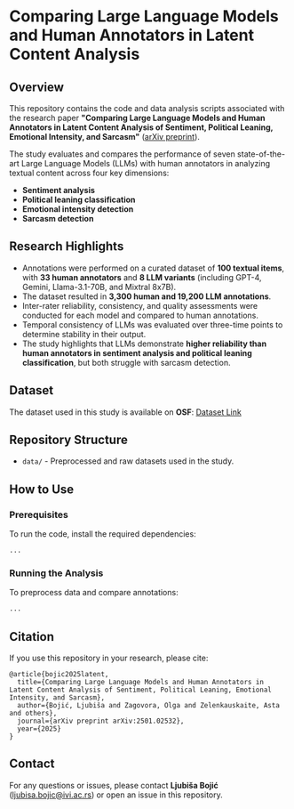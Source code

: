 # Comparing Large Language Models and Human Annotators in Latent Content Analysis

## Overview

This repository contains the code and data analysis scripts associated with the research paper **"Comparing Large Language Models and Human Annotators in Latent Content Analysis of Sentiment, Political Leaning, Emotional Intensity, and Sarcasm"** ([arXiv preprint](https://arxiv.org/abs/2501.02532)).

The study evaluates and compares the performance of seven state-of-the-art Large Language Models (LLMs) with human annotators in analyzing textual content across four key dimensions:

- **Sentiment analysis**
- **Political leaning classification**
- **Emotional intensity detection**
- **Sarcasm detection**

## Research Highlights

- Annotations were performed on a curated dataset of **100 textual items**, with **33 human annotators** and **8 LLM variants** (including GPT-4, Gemini, Llama-3.1-70B, and Mixtral 8x7B).
- The dataset resulted in **3,300 human and 19,200 LLM annotations**.
- Inter-rater reliability, consistency, and quality assessments were conducted for each model and compared to human annotations.
- Temporal consistency of LLMs was evaluated over three-time points to determine stability in their output.
- The study highlights that LLMs demonstrate **higher reliability than human annotators in sentiment analysis and political leaning classification**, but both struggle with sarcasm detection.

## Dataset

The dataset used in this study is available on **OSF**: [Dataset Link](https://osf.io/a43pj/?view_only=829339c653774ebb86123ca99b6551f5)

## Repository Structure

- `data/` - Preprocessed and raw datasets used in the study.

## How to Use

### Prerequisites

To run the code, install the required dependencies:

```bash
...
```

### Running the Analysis

To preprocess data and compare annotations:

```bash
...
```

## Citation

If you use this repository in your research, please cite:

```
@article{bojic2025latent,
  title={Comparing Large Language Models and Human Annotators in Latent Content Analysis of Sentiment, Political Leaning, Emotional Intensity, and Sarcasm},
  author={Bojić, Ljubiša and Zagovora, Olga and Zelenkauskaite, Asta and others},
  journal={arXiv preprint arXiv:2501.02532},
  year={2025}
}
```

## Contact

For any questions or issues, please contact **Ljubiša Bojić** ([ljubisa.bojic@ivi.ac.rs](mailto\:ljubisa.bojic@ivi.ac.rs)) or open an issue in this repository.



